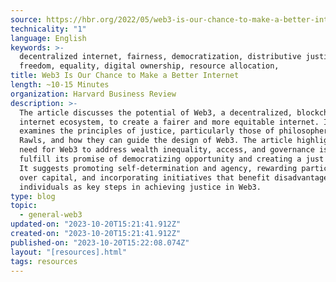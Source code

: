 ```yaml
---
source: https://hbr.org/2022/05/web3-is-our-chance-to-make-a-better-internet
technicality: "1"
language: English
keywords: >-
  decentralized internet, fairness, democratization, distributive justice,
  freedom, equality, digital ownership, resource allocation,
title: Web3 Is Our Chance to Make a Better Internet
length: ~10-15 Minutes
organization: Harvard Business Review
description: >-
  The article discusses the potential of Web3, a decentralized, blockchain-based
  internet ecosystem, to create a fairer and more equitable internet. It
  examines the principles of justice, particularly those of philosopher John
  Rawls, and how they can guide the design of Web3. The article highlights the
  need for Web3 to address wealth inequality, access, and governance issues to
  fulfill its promise of democratizing opportunity and creating a just internet.
  It suggests promoting self-determination and agency, rewarding participation
  over capital, and incorporating initiatives that benefit disadvantaged
  individuals as key steps in achieving justice in Web3.
type: blog
topic:
  - general-web3
updated-on: "2023-10-20T15:21:41.912Z"
created-on: "2023-10-20T15:21:41.912Z"
published-on: "2023-10-20T15:22:08.074Z"
layout: "[resources].html"
tags: resources
---
```

